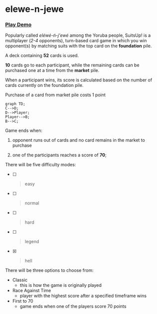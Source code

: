 # elewe-n-jewe
### [Play Demo](https://atp-suitsup.netlify.app)

Popularly called *eléwé-ń-j'ewé* among the Yoruba people, SuitsUp! is a multiplayer (*2-4* opponents), turn-based card game in which you win opponent(s) by matching suits with the top card on the **foundation** pile.

A deck containing **52** cards is used.

**10** cards go to each participant, while the remaining cards can be purchased one at a time from the **market** pile.

When a participant wins, its score is calculated based on the number of cards currently on the foundation pile.

Purchase of a card from market pile costs 1 point

```
graph TD;
C-->D;
D-->Player;
Player-->B;
B-->C;
```

Game ends when:

1. opponent runs out of cards and no card remains in the market to purchase

2. one of the participants reaches a score of **70**;

There will be five difficulty modes:
- [ ] > easy
- [ ] > normal
- [ ] > hard
- [ ] > legend
- [x] > hell

There will be three options to choose from:
* Classic
    * this is how the game is originally played
* Race Against Time
    * player with the highest score after a specified timeframe wins
* First to 70
    * game ends when one of the players score 70 points
